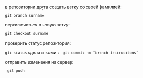 </br>
в репозитории друга создать ветку со своей фамилией:

`git branch surname`

переключиться в новую ветку: 

`git checkout surname` 
</br>
</br>
проверить статус репозитория:

`git status`
сделать комит:
` git commit -m “branch instructions”`

отправить изменения на сервер:

` git push`

</br>
